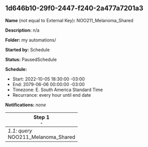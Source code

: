 ## 1d646b10-29f0-2447-f240-2a477a7201a3

**Name** (not equal to External Key)**:** NOO211_Melanoma_Shared

**Description:** n/a

**Folder:** my automations/

**Started by:** Schedule

**Status:** PausedSchedule

**Schedule:**

* Start: 2022-10-05 18:30:00 -03:00
* End: 2079-06-06 00:00:00 -03:00
* Timezone: E. South America Standard Time
* Recurrance: every hour until end date

**Notifications:** _none_


| Step 1<br>_<small>-</small>_ |
| --- |
| _1.1: query_<br>NOO211_Melanoma_Shared |
